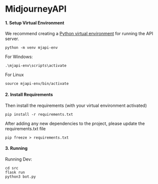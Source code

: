 # MidjourneyAPI

#### 1. Setup Virtual Environment

We recommend creating a [Python virtual environment](https://docs.python.org/3/tutorial/venv.html)
for running the API server.

```
python -m venv mjapi-env
```

For Windows:

```
.\mjapi-env\scripts\activate
```

For Linux

```
source mjapi-env/bin/activate
```

#### 2. Install Requirements

Then install the requirements (with your virtual environment activated)

```
pip install -r requirements.txt
```

After adding any new dependencies to the project, please update the requirements.txt file

```
pip freeze > requirements.txt 
```

#### 3. Running

Running Dev:

```
cd src
flask run
python3 bot.py
```